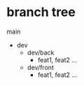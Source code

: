 # branch tree
main
- dev
    - dev/back
        - feat1, feat2 …
    - dev/front
        - feat1, feat2 …
